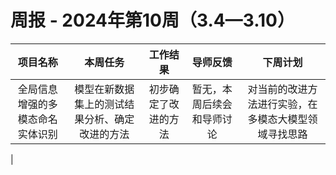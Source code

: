 
# 周报 - 2024年第10周（3.4—3.10）


|  项目名称  | 本周任务 | 工作结果 | 导师反馈 |  下周计划| 
|:----------:|:--------:|:--------:|:--------:|:--------:|
|  全局信息增强的多模态命名实体识别       | 模型在新数据集上的测试结果分析、确定改进的方法    | 初步确定了改进的方法|   暂无，本周后续会和导师讨论   | 对当前的改进方法进行实验，在多模态大模型领域寻找思路
 |
